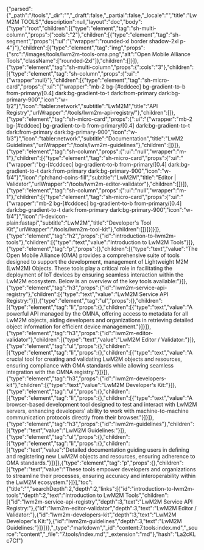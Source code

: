 {"parsed":{"_path":"/tools","_dir":"","_draft":false,"_partial":false,"_locale":"","title":"LwM2M TOOLS","description":null,"layout":"doc","body":{"type":"root","children":[{"type":"element","tag":"sh-multi-column","props":{":cols":"2"},"children":[{"type":"element","tag":"sh-segment","props":{":ui":"{\"wrapper\":\"rounded-xl border shadow-2xl p-4\"}"},"children":[{"type":"element","tag":"img","props":{"src":"/images/tools/lwm2m-tools-oma.png","alt":"Open Mobile Alliance Tools","className":["rounded-2xl"]},"children":[]}]},{"type":"element","tag":"sh-multi-column","props":{":cols":"3"},"children":[{"type":"element","tag":"sh-column","props":{":ui":"{\"wrapper\":null}"},"children":[{"type":"element","tag":"sh-micro-card","props":{":ui":"{\"wrapper\":\"mb-2 bg-[#cddcec] bg-gradient-to-b from-primary/[0.4] dark:bg-gradient-to-t dark:from-primary dark:bg-primary-900\",\"icon\":\"w-1/2\"}","icon":"tabler:network","subtitle":"LwM2M","title":"API Registry","urlWrapper":"/tools/lwm2m-api-registry/"},"children":[]},{"type":"element","tag":"sh-micro-card","props":{":ui":"{\"wrapper\":\"mb-2 bg-[#cddcec] bg-gradient-to-b from-primary/[0.4] dark:bg-gradient-to-t dark:from-primary dark:bg-primary-900\",\"icon\":\"w-1/3\"}","icon":"tabler:network","subtitle":"Documentation","title":"LwM2 Guidelines","urlWrapper":"/tools/lwm2m-guidelines"},"children":[]}]},{"type":"element","tag":"sh-column","props":{":ui":"null","wrapper":"m-1"},"children":[{"type":"element","tag":"sh-micro-card","props":{":ui":"{\"wrapper\":\"bg-[#cddcec] bg-gradient-to-b from-primary/[0.4] dark:bg-gradient-to-t dark:from-primary dark:bg-primary-900\",\"icon\":\"w-1/4\"}","icon":"ph:hand-coins-fill","subtitle":"LwM2M","title":"Editor | Validator","urlWrapper":"/tools/lwm2m-editor-validator"},"children":[]}]},{"type":"element","tag":"sh-column","props":{":ui":"null","wrapper":"m-1"},"children":[{"type":"element","tag":"sh-micro-card","props":{":ui":"{\"wrapper\":\"mb-2  bg-[#cddcec] bg-gradient-to-b from-primary/[0.4] dark:bg-gradient-to-t dark:from-primary dark:bg-primary-900\",\"icon\":\"w-1/4\"}","icon":"i-devicon-plain:fastapi","subtitle":"LwM2M","title":"Developer's Tool Kit","urlWrapper":"/tools/lwm2m-tool-kit"},"children":[]}]}]}]},{"type":"element","tag":"h2","props":{"id":"introduction-to-lwm2m-tools"},"children":[{"type":"text","value":"Introduction to LwM2M Tools"}]},{"type":"element","tag":"p","props":{},"children":[{"type":"text","value":"The Open Mobile Alliance (OMA) provides a comprehensive suite of tools designed to support the development, management of Lightweight M2M (LwM2M) Objects. These tools play a critical role in facilitating the deployment of IoT devices by ensuring seamless interaction within the LwM2M ecosystem. Below is an overview of the key tools available:"}]},{"type":"element","tag":"h3","props":{"id":"lwm2m-service-api-registry"},"children":[{"type":"text","value":"LwM2M Service API Registry:"}]},{"type":"element","tag":"ul","props":{},"children":[{"type":"element","tag":"li","props":{},"children":[{"type":"text","value":"A powerful API managed by the OMNA, offering access to metadata for all LwM2M objects, aiding developers and organizations in retrieving detailed object information for efficient device management."}]}]},{"type":"element","tag":"h3","props":{"id":"lwm2m-editor-validator"},"children":[{"type":"text","value":"LwM2M Editor / Validator:"}]},{"type":"element","tag":"ul","props":{},"children":[{"type":"element","tag":"li","props":{},"children":[{"type":"text","value":"A crucial tool for creating and validating LwM2M objects and resources, ensuring compliance with OMA standards while allowing seamless integration with the OMNA registry."}]}]},{"type":"element","tag":"h3","props":{"id":"lwm2m-developers-kit"},"children":[{"type":"text","value":"LwM2M Developer's Kit:"}]},{"type":"element","tag":"ul","props":{},"children":[{"type":"element","tag":"li","props":{},"children":[{"type":"text","value":"A browser-based development tool designed to test and interact with LwM2M servers, enhancing developers' ability to work with machine-to-machine communication protocols directly from their browser."}]}]},{"type":"element","tag":"h3","props":{"id":"lwm2m-guidelines"},"children":[{"type":"text","value":"LwM2M Guidelines:"}]},{"type":"element","tag":"ul","props":{},"children":[{"type":"element","tag":"li","props":{},"children":[{"type":"text","value":"Detailed documentation guiding users in defining and registering new LwM2M objects and resources, ensuring adherence to OMA standards."}]}]},{"type":"element","tag":"p","props":{},"children":[{"type":"text","value":"These tools empower developers and organizations to streamline their processes, ensuring accuracy and interoperability within the LwM2M ecosystem."}]}],"toc":{"title":"","searchDepth":2,"depth":2,"links":[{"id":"introduction-to-lwm2m-tools","depth":2,"text":"Introduction to LwM2M Tools","children":[{"id":"lwm2m-service-api-registry","depth":3,"text":"LwM2M Service API Registry:"},{"id":"lwm2m-editor-validator","depth":3,"text":"LwM2M Editor / Validator:"},{"id":"lwm2m-developers-kit","depth":3,"text":"LwM2M Developer's Kit:"},{"id":"lwm2m-guidelines","depth":3,"text":"LwM2M Guidelines:"}]}]}},"_type":"markdown","_id":"content:7.tools:index.md","_source":"content","_file":"7.tools/index.md","_extension":"md"},"hash":"La2cKLc7Cf"}